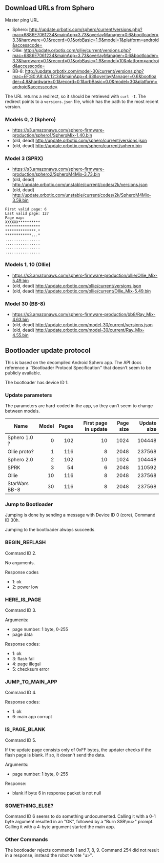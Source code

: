 ## Download URLs from Sphero

Master ping URL
* Sphero: http://update.orbotix.com/sphero/current/versions.php?mac=6886E7061234&mainApp=3.73&overlayManager=0.6&bootloader=3.3&hardware=0.1&record=0.1&orbBasic=1.9&model=1&platform=android&accesscode=
* Ollie: http://update.orbotix.com/ollie/current/versions.php?mac=6886E7061234&mainApp=3.73&overlayManager=0.6&bootloader=3.3&hardware=0.1&record=0.1&orbBasic=1.9&model=10&platform=android&accesscode=
* BB-8: http://update.orbotix.com/model-30/current/versions.php?mac=EF:80:A8:4A:12:34&mainApp=4.63&overlayManager=0.6&bootloader=4.8&hardware=0.1&record=0.1&orbBasic=0.0&model=30&platform=android&accesscode=

The URL returns a redirect, so it should be retrieved with `curl -I`. The redirect points to a `versions.json` file, which has the path to the most recent version.

### Models 0, 2 (Sphero)

* https://s3.amazonaws.com/sphero-firmware-production/sphero1/SpheroMix-1.40.bin
* (old, dead) http://update.orbotix.com/sphero/current/versions.json
* (old, dead) http://update.orbotix.com/sphero/current/sphero.bin

### Model 3 (SPRX)

* https://s3.amazonaws.com/sphero-firmware-production/sphero2/SpheroM4Mix-3.73.bin
* (old, dead) http://update.orbotix.com/unstable/current/codes/2k/versions.json
* (old, dead) http://update.orbotix.com/unstable/current/codes/2k/SpheroM4Mix-3.59.bin

```
First valid page: 6
Last valid page: 127
Page map:
XXXXXX**********
****************
**************.*
************...*
................
................
................
................
```

### Models 1, 10 (Ollie)

* https://s3.amazonaws.com/sphero-firmware-production/ollie/Ollie_Mix-5.49.bin
* (old, dead) http://update.orbotix.com/ollie/current/versions.json
* (old, dead) http://update.orbotix.com/ollie/current/Ollie_Mix-5.49.bin

### Model 30 (BB-8)

* https://s3.amazonaws.com/sphero-firmware-production/bb8/Ray_Mix-4.63.bin
* (old, dead) http://update.orbotix.com/model-30/current/versions.json
* (old, dead) http://update.orbotix.com/model-30/current/Ray_Mix-4.55.bin

## Bootloader update protocol

This is based on the decompiled Android Sphero app. The API docs reference a ``Bootloader Protocol Specification'' that doesn't seem to be publicly available.

The bootloader has device ID 1.

### Update parameters

The parameters are hard-coded in the app, so they can't seem to change between models.

| Name | Model | Pages | First page in update |  Page size | Update size  |
|---------------|---:|----:|---:|-----:|-------:|
| Sphero 1.0 ?  |  0 | 102 | 10 | 1024 | 104448 |
| Ollie proto?  |  1 | 116 |  8 | 2048 | 237568 |
| Sphero 2.0    |  2 | 102 | 10 | 1024 | 104448 |
| SPRK          |  3 |  54 |  6 | 2048 | 110592 |
| Ollie         | 10 | 116 |  8 | 2048 | 237568 |
| StarWars BB-8 | 30 | 116 |  8 | 2048 | 237568 |

### Jump to Bootloader

Jumping is done by sending a message with Device ID 0 (core), Command ID 30h.

Jumping to the bootloader always succeeds.

### BEGIN_REFLASH

Command ID 2.

No arguments.

Response codes
* 1: ok
* 2: power low

### HERE_IS_PAGE

Command ID 3.

Arguments:
* page number: 1 byte, 0-255
* page data

Response codes:
* 1: ok
* 3: flash fail
* 4: page illegal
* 5: checksum error

### JUMP_TO_MAIN_APP

Command ID 4.

Response codes:
* 1: ok
* 6: main app corrupt

### IS_PAGE_BLANK

Command ID 5.

If the update page consists only of 0xFF bytes, the updater checks if the flash page is blank. If so, it doesn't send the data.

Arguments:
* page number: 1 byte, 0-255

Response:
- blank if byte 6 in response packet is not null

### SOMETHING_ELSE?

Command ID 6 seems to do something undocumented. Calling it with a 0-1 byte argument resulted in an "OK", followed by a "Burn SSB\nu>" prompt. Calling it with a 4-byte argument started the main app.

### Other Commands

The bootloader rejects commands 1 and 7, 8, 9. Command 254 did not result in a response, instead the robot wrote "u>".


